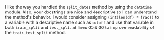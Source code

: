 I like the way you handled the `split_dates` method by using the `datetime` module. 
Also, your docstrings are nice and descriptive so I can understand the method's behavior.
I would consider assigning `(int(len(df) * frac))` to a variable with a descriptive name such as `cutoff` and use that variable in
both `train_split` and `test_split` at lines 65 & 66 to improve readability of the `train_test_split` method.
